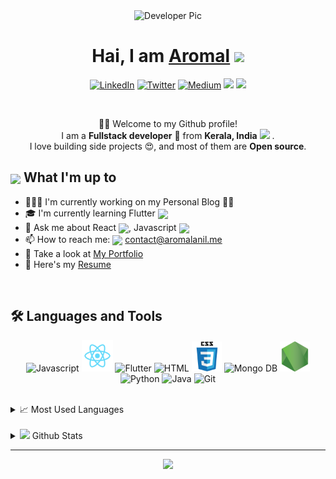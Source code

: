 <div align="center">
    <img alt="Developer Pic"
        src="https://user-images.githubusercontent.com/49222186/92082327-ff028080-ede1-11ea-830f-9cc9315999f1.gif"
        width="500" />
    <h1>Hai, I am <a href="https://aromalanil.me" target="_blank">Aromal</a> <img
            src="https://media.giphy.com/media/hvRJCLFzcasrR4ia7z/giphy.gif" width="32"></h1>
    <p>
        <a href="https://www.linkedin.com/in/aromalanil" target="_blank"><img alt="LinkedIn"
                src="https://img.shields.io/badge/linkedin-%230077B5.svg?&style=for-the-badge&logo=linkedin&logoColor=white" /></a>
        <a href="https://twitter.com/aromalanil5" target="_blank"><img alt="Twitter"
                src="https://img.shields.io/badge/twitter-%231DA1F2.svg?&style=for-the-badge&logo=twitter&logoColor=white" /></a>
        <a href="https://medium.com/aromalanil" target="_blank"><img alt="Medium"
                src="https://img.shields.io/badge/medium-%2312100E.svg?&style=for-the-badge&logo=medium&logoColor=white" /></a>
        <a href="https://t.me/aromalanil"><img
                src="https://img.shields.io/badge/telegram-%232CA5E0.svg?&style=for-the-badge&logo=telegram&logoColor=white"></a>
        <a href="https://www.dribbble.com/aromalanil"><img
                src="https://img.shields.io/badge/dribble-%23EA4C89.svg?&style=for-the-badge&logo=dribbble&logoColor=white"></a>
    </p><br />
    <p>🙏🏻 Welcome to my Github profile!<br />
        I am a <b>Fullstack developer</b> 🚀 from <b>Kerala, India</b> <img
            src="https://image.flaticon.com/icons/svg/551/551889.svg" width="14" /> .<br />
        I love building side projects 😍, and most of them are <b>Open source</b>. </p>

</div>



<div>
    <div>
        <h2><img align="center"
                src="https://emojis.slackmojis.com/emojis/images/1584726375/8272/blob-cool.gif?1584726375" width="28" />
            What I'm up to</h2>
        <ul>
            <li> 👨🏻‍💻 I'm currently working on my Personal Blog ✍🏻</li>
            <li> 🎓 I'm currently learning Flutter <img align="center"
                    src="https://emojis.slackmojis.com/emojis/images/1533423362/4417/flutter.png?1533423362"
                    width="16" /></li>
            <li> 💬 Ask me about React <img align="center"
                    src="https://emojis.slackmojis.com/emojis/images/1473950148/1161/react.png?1473950148"
                    width="16" />, Javascript <img align="center"
                    src="https://emojis.slackmojis.com/emojis/images/1450441296/151/javascript.png?1450441296"
                    width="16" /></li>
            <li>📫 How to reach me: <img align="center"
                    src="https://emojis.slackmojis.com/emojis/images/1450319444/38/gmail.png?1450319444" width="17" />
                <a href="mailto:contact@aromalanil.me" target="_blank">contact@aromalanil.me</a></li>
            <li>👀 Take a look at <a href="https://aromalanil.me/" target="_blank">My Portfolio</a></li>
            <li>📄 Here's my <a href="https://aromalanil.me/assets/resources/resume.pdf" target="_blank">Resume</a></li>
        </ul>
    </div>
    <br />
    <div>
        <h2>🛠 Languages and Tools</h2>
        <p align="center">
            <img src="https://cdn.jsdelivr.net/npm/programming-languages-logos@0.0.3/src/javascript/javascript_48x48.png"
                alt="Javascript" />
            <img src="https://raw.githubusercontent.com/github/explore/80688e429a7d4ef2fca1e82350fe8e3517d3494d/topics/react/react.png"
                alt="React.js" width="50" />
            <img src="https://avatars1.githubusercontent.com/u/14101776?s=200&v=4" alt="Flutter" width="48" />
            <img src="https://upload.wikimedia.org/wikipedia/commons/6/61/HTML5_logo_and_wordmark.svg" alt="HTML"
                width="48" />
            <img src="https://raw.githubusercontent.com/github/explore/80688e429a7d4ef2fca1e82350fe8e3517d3494d/topics/css/css.png"
                alt="CSS" width="48" />
            <img src="https://avatars1.githubusercontent.com/u/45120?s=200&v=4" alt="Mongo DB" width="48" />
            <img src="https://raw.githubusercontent.com/github/explore/80688e429a7d4ef2fca1e82350fe8e3517d3494d/topics/nodejs/nodejs.png"
                alt="Node.js" width="48" />
            <img src="https://upload.wikimedia.org/wikipedia/commons/c/c3/Python-logo-notext.svg" alt="Python"
                width="48" />
            <img src="https://cdn.jsdelivr.net/npm/programming-languages-logos@0.0.3/src/java/java_48x48.png"
                alt="Java" />
            <img src="https://upload.wikimedia.org/wikipedia/commons/3/3f/Git_icon.svg" alt="Git" width="50" />
        </p>
    </div>
    <br />
    <div>
        <details>
            <summary>📈 Most Used Languages</summary>
            <br />
            <img alt="Aromal's Github Stats"
                src="https://github-readme-stats.vercel.app/api/top-langs/?username=aromalanil&layout=compact&theme=algolia" />
        </details>
    </div>
    <br />
    <div>
        <details>
            <summary><img src="https://emojis.slackmojis.com/emojis/images/1450822151/257/github.png?1450822151"
                    width="13" /> Github Stats</summary>
            <br />
            <img alt="Aromal's Github Stats"
                src="https://github-readme-stats.vercel.app/api?username=aromalanil&show_icons=true&hide_border=true&theme=algolia" />
        </details>
    </div>

</div>

<hr />
<div align="center">
    <img src="https://komarev.com/ghpvc/?username=aromalanil&color=blueviolet&style=flat-square&label=PROFILE+VIEWS +"
        width="130" />
</div>
